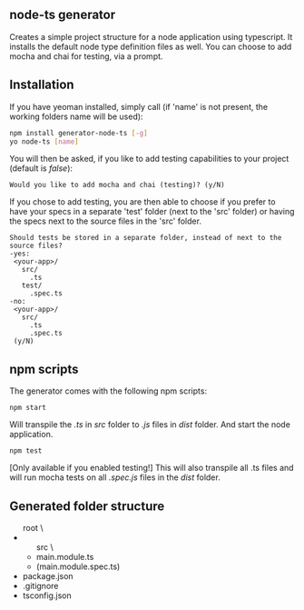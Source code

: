 ## node-ts generator

Creates a simple project structure for a node application using typescript. It installs the default node type definition files as well. 
You can choose to add mocha and chai for testing, via a prompt.

## Installation

If you have yeoman installed, simply call (if 'name' is not present, the working folders name will be used):
```bash
npm install generator-node-ts [-g]
yo node-ts [name]
```

You will then be asked, if you like to add testing capabilities to your project (default is *false*):
```
Would you like to add mocha and chai (testing)? (y/N)
```

If you chose to add testing, you are then able to choose if you prefer to have your specs in a separate 'test' folder (next to the 'src' folder) or having the specs next to the source files in the 'src' folder.

```
Should tests be stored in a separate folder, instead of next to the source files?
-yes:
 <your-app>/
   src/
     .ts
   test/
     .spec.ts
-no:
 <your-app>/
   src/
     .ts
     .spec.ts
 (y/N)
```

## npm scripts
The generator comes with the following npm scripts:
```
npm start
```
Will transpile the *.ts* in *src* folder to *.js* files in *dist* folder. And start the node application.

```
npm test
```
[Only available if you enabled testing!] This will also transpile all .ts files and will run mocha tests on all *.spec.js* files in the *dist* folder.

## Generated folder structure

<ul>root \
<li><ul>src \
<li>main.module.ts</li>
<li>(main.module.spec.ts)</li>
</ul></li>
<li>package.json</li>
<li>.gitignore</li>
<li>tsconfig.json</li>
